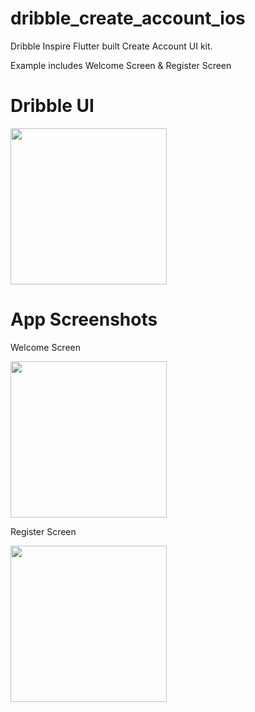 # dribble_create_account_ios

Dribble Inspire Flutter built Create Account UI kit.

Example includes Welcome Screen & Register Screen

# Dribble UI 
<img src="https://cdn.dribbble.com/users/473527/screenshots/15672503/media/87ad078ee051dd745251cb2ba58a1f1d.png" width =250/>


# App Screenshots



  Welcome Screen
  
  <img src="https://cvws.icloud-content.com/B/AZFdfF_G5BltrGhWk6uI4T0X0Pi4AXLjGaR0xJLPzTKaNTG1sOE-b7Ze/Simulator+Screen+Shot+-+iPhone+12+-+2022-09-24+at+19.03.36.png?o=AhJWM_LKvhyyOiG6zBCJ2agbUNPhxUpuEcAYOx3S83a3&v=1&x=3&a=CAogvGY7poufKI1uwlXyGFOuaxaub25C52bUAVH-EvNtZhYSbRCUrcmDtzAYlIqlhbcwIgEAUgQX0Pi4WgQ-b7ZeaiYz3oOdAYDcEEChY4tj8QvoOuHRsCXQIWY3n-TfpHOnY64hPd_XQnImKuJ26sCbIjN7VxWnUpMed6lvdnD6qQqAlHVuX1gPG4YldXI-aNs&e=1664042485&fl=&r=d05df36c-bf08-4826-900f-7b1d6b174e11-1&k=s2oYfrTvJWcjMtK4QZ8nbw&ckc=com.apple.clouddocs&ckz=com.apple.CloudDocs&p=68&s=owh5FxeGtHpmkSfaAJ4F_0wICYk&cd=i" width=250/>
  
  Register Screen

<img src="https://cvws.icloud-content.com/B/AXKOAIknJzZcC2lKo-L0M9hWNj75Adv5P9Ld7qq1xYDA_L2x102eDpyS/Simulator+Screen+Shot+-+iPhone+12+-+2022-09-24+at+19.20.17.png?o=AkYKERDCRd8ozW02bIukelfRDf_j9LDNlymHd8lztbtz&v=1&x=3&a=CAogSUT7kbvxmmel9VQk3aujWiPl46rw3cAjebIUiQ_Fn1oSbRCk9syDtzAYpNOohbcwIgEAUgRWNj75WgSeDpySaiYYAMuVnTnknzclTwtelmUUiAhmNb2FenE9gMsLuWD68fJeA3KZ1HIm61Iq9lP0fJJxFP-rTw2lQt3CI1TAgpv--RhJc4W6yc-3H0_VB5s&e=1664042543&fl=&r=cfe52c9f-9e15-44af-be00-9d15b6b5448a-1&k=V2LjN4pOw5nEwdZoeh8_9g&ckc=com.apple.clouddocs&ckz=com.apple.CloudDocs&p=68&s=ZaIfvPOvnFD2lQtbT2fDziw1T7U&cd=i" width=250/>
 



